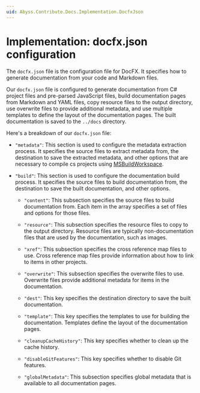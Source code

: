 ```yaml
---
uid: Abyss.Contribute.Docs.Implementation.DocfxJson
---
```


# Implementation: docfx.json configuration

The `docfx.json` file is the configuration file for DocFX. It specifies how to generate documentation from your code and Markdown files.

Our `docfx.json` file is configured to generate documentation from C# project files and pre-parsed JavaScript files, build documentation pages from Markdown and YAML files, copy resource files to the output directory, use overwrite files to provide additional metadata, and use multiple templates to define the layout of the documentation pages. The built documentation is saved to the `../docs` directory.

Here's a breakdown of our `docfx.json` file:

- `"metadata"`: This section is used to configure the metadata extraction process. It specifies the source files to extract metadata from, the destination to save the extracted metadata, and other options that are necessary to compile cs projects using [MSBuildWorkspace](https://gist.github.com/DustinCampbell/32cd69d04ea1c08a16ae5c4cd21dd3a3).

- `"build"`: This section is used to configure the documentation build process. It specifies the source files to build documentation from, the destination to save the built documentation, and other options.

  - `"content"`: This subsection specifies the source files to build documentation from. Each item in the array specifies a set of files and options for those files.

  - `"resource"`: This subsection specifies the resource files to copy to the output directory. Resource files are typically non-documentation files that are used by the documentation, such as images.

  - `"xref"`: This subsection specifies the cross reference map files to use. Cross reference map files provide information about how to link to items in other projects.

  - `"overwrite"`: This subsection specifies the overwrite files to use. Overwrite files provide additional metadata for items in the documentation.

  - `"dest"`: This key specifies the destination directory to save the built documentation.

  - `"template"`: This key specifies the templates to use for building the documentation. Templates define the layout of the documentation pages.

  - `"cleanupCacheHistory"`: This key specifies whether to clean up the cache history.

  - `"disableGitFeatures"`: This key specifies whether to disable Git features.

  - `"globalMetadata"`: This subsection specifies global metadata that is available to all documentation pages.
